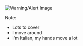 ![Warning/Alert Image](img/blue-warning.png)

Note:
+ Lots to cover
+ I move around
+ I'm Italian, my hands move a lot